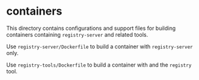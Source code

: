 # containers

This directory contains configurations and support files for building
containers containing `registry-server` and related tools.

Use `registry-server/Dockerfile` to build a container with `registry-server`
only.

Use `registry-tools/Dockerfile` to build a container with and the `registry`
tool.
